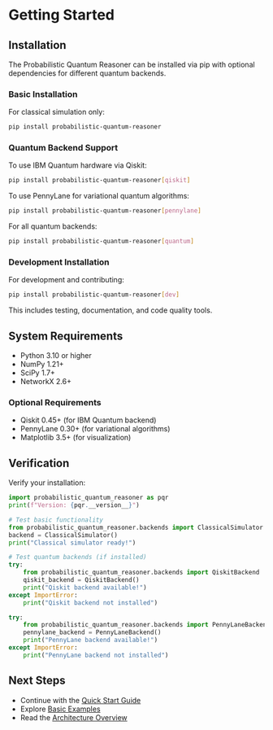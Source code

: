 # Getting Started

## Installation

The Probabilistic Quantum Reasoner can be installed via pip with optional dependencies for different quantum backends.

### Basic Installation

For classical simulation only:

```bash
pip install probabilistic-quantum-reasoner
```

### Quantum Backend Support

To use IBM Quantum hardware via Qiskit:

```bash
pip install probabilistic-quantum-reasoner[qiskit]
```

To use PennyLane for variational quantum algorithms:

```bash
pip install probabilistic-quantum-reasoner[pennylane]
```

For all quantum backends:

```bash
pip install probabilistic-quantum-reasoner[quantum]
```

### Development Installation

For development and contributing:

```bash
pip install probabilistic-quantum-reasoner[dev]
```

This includes testing, documentation, and code quality tools.

## System Requirements

- Python 3.10 or higher
- NumPy 1.21+
- SciPy 1.7+
- NetworkX 2.6+

### Optional Requirements

- Qiskit 0.45+ (for IBM Quantum backend)
- PennyLane 0.30+ (for variational algorithms)
- Matplotlib 3.5+ (for visualization)

## Verification

Verify your installation:

```python
import probabilistic_quantum_reasoner as pqr
print(f"Version: {pqr.__version__}")

# Test basic functionality
from probabilistic_quantum_reasoner.backends import ClassicalSimulator
backend = ClassicalSimulator()
print("Classical simulator ready!")

# Test quantum backends (if installed)
try:
    from probabilistic_quantum_reasoner.backends import QiskitBackend
    qiskit_backend = QiskitBackend()
    print("Qiskit backend available!")
except ImportError:
    print("Qiskit backend not installed")

try:
    from probabilistic_quantum_reasoner.backends import PennyLaneBackend
    pennylane_backend = PennyLaneBackend()
    print("PennyLane backend available!")
except ImportError:
    print("PennyLane backend not installed")
```

## Next Steps

- Continue with the [Quick Start Guide](quickstart.md)
- Explore [Basic Examples](examples.md)
- Read the [Architecture Overview](../architecture/overview.md)
